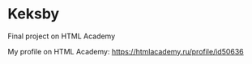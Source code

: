 # Keksby
Final project on HTML Academy

My profile on HTML Academy: https://htmlacademy.ru/profile/id50636
